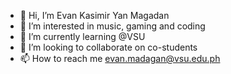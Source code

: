 - 👋 Hi, I’m Evan Kasimir Yan Magadan
- 👀 I’m interested in music, gaming and coding
- 🌱 I’m currently learning @VSU
- 💞️ I’m looking to collaborate on co-students
- 📫 How to reach me evan.madagan@vsu.edu.ph


<!---
kirito090605/kirito090605 is a ✨ special ✨ repository because its `README.md` (this file) appears on your GitHub profile.
You can click the Preview link to take a look at your changes.
--->
